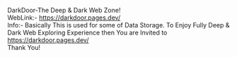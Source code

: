 DarkDoor-The Deep & Dark Web Zone!
<br>
WebLink:- https://darkdoor.pages.dev/
<br>
Info:- Basically This is used for some of Data Storage. To Enjoy Fully Deep & Dark Web Exploring Experience then You are Invited to https://darkdoor.pages.dev/
<br>
Thank You!
